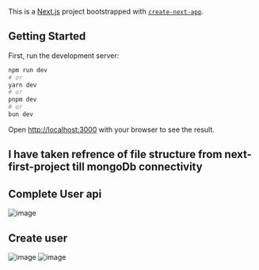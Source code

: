 This is a [Next.js](https://nextjs.org/) project bootstrapped with [`create-next-app`](https://github.com/vercel/next.js/tree/canary/packages/create-next-app).

## Getting Started

First, run the development server:

```bash
npm run dev
# or
yarn dev
# or
pnpm dev
# or
bun dev
```

Open [http://localhost:3000](http://localhost:3000) with your browser to see the result.
## I have taken refrence of file structure from next-first-project till mongoDb connectivity

## Complete User api
![image](https://github.com/suraj480/nextjs-work-manager/assets/72219318/7f9b7784-900a-4bb3-bc57-958163857f10)

## Create user
![image](https://github.com/suraj480/nextjs-work-manager/assets/72219318/3f75dbd1-e30d-40f9-b3dd-5f200cc0156c)
![image](https://github.com/suraj480/nextjs-work-manager/assets/72219318/f3049cc9-3284-4ba7-9135-fd26a48bb53b)



